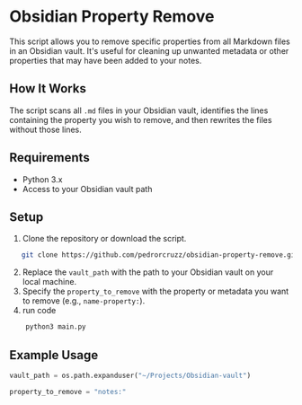 # Obsidian Property Remove

This script allows you to remove specific properties from all Markdown files in an Obsidian vault. It's useful for cleaning up unwanted metadata or other properties that may have been added to your notes.

## How It Works

The script scans all `.md` files in your Obsidian vault, identifies the lines containing the property you wish to remove, and then rewrites the files without those lines.

## Requirements

- Python 3.x
- Access to your Obsidian vault path

## Setup

1. Clone the repository or download the script.

``` bash
   git clone https://github.com/pedrorcruzz/obsidian-property-remove.git
```
2. Replace the `vault_path` with the path to your Obsidian vault on your local machine.
3. Specify the `property_to_remove` with the property or metadata you want to remove (e.g., `name-property:`).
4. run code

```python
    python3 main.py
```

## Example Usage

```python
vault_path = os.path.expanduser("~/Projects/Obsidian-vault")

property_to_remove = "notes:"
```
